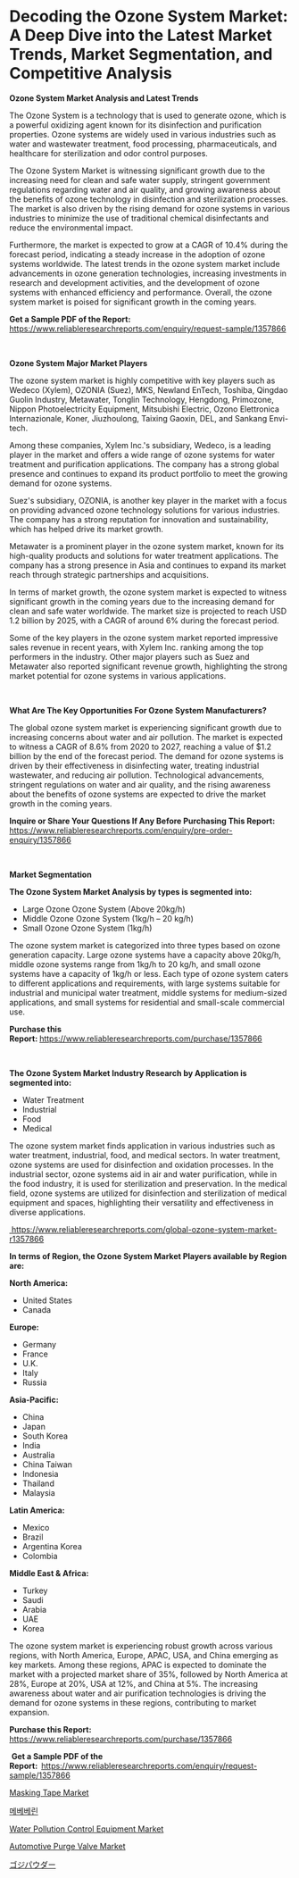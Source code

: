 <p><h1>Decoding the Ozone System Market: A Deep Dive into the Latest Market Trends, Market Segmentation, and Competitive Analysis</h1></p><p><strong>Ozone System Market Analysis and Latest Trends</strong></p>
<p><p>The Ozone System is a technology that is used to generate ozone, which is a powerful oxidizing agent known for its disinfection and purification properties. Ozone systems are widely used in various industries such as water and wastewater treatment, food processing, pharmaceuticals, and healthcare for sterilization and odor control purposes.</p><p>The Ozone System Market is witnessing significant growth due to the increasing need for clean and safe water supply, stringent government regulations regarding water and air quality, and growing awareness about the benefits of ozone technology in disinfection and sterilization processes. The market is also driven by the rising demand for ozone systems in various industries to minimize the use of traditional chemical disinfectants and reduce the environmental impact.</p><p>Furthermore, the market is expected to grow at a CAGR of 10.4% during the forecast period, indicating a steady increase in the adoption of ozone systems worldwide. The latest trends in the ozone system market include advancements in ozone generation technologies, increasing investments in research and development activities, and the development of ozone systems with enhanced efficiency and performance. Overall, the ozone system market is poised for significant growth in the coming years.</p></p>
<p><strong>Get a Sample PDF of the Report:&nbsp;</strong> <a href="https://www.reliableresearchreports.com/enquiry/request-sample/1357866">https://www.reliableresearchreports.com/enquiry/request-sample/1357866</a></p>
<p>&nbsp;</p>
<p><strong>Ozone System Major Market Players</strong></p>
<p><p>The ozone system market is highly competitive with key players such as Wedeco (Xylem), OZONIA (Suez), MKS, Newland EnTech, Toshiba, Qingdao Guolin Industry, Metawater, Tonglin Technology, Hengdong, Primozone, Nippon Photoelectricity Equipment, Mitsubishi Electric, Ozono Elettronica Internazionale, Koner, Jiuzhoulong, Taixing Gaoxin, DEL, and Sankang Envi-tech.</p><p>Among these companies, Xylem Inc.'s subsidiary, Wedeco, is a leading player in the market and offers a wide range of ozone systems for water treatment and purification applications. The company has a strong global presence and continues to expand its product portfolio to meet the growing demand for ozone systems.</p><p>Suez's subsidiary, OZONIA, is another key player in the market with a focus on providing advanced ozone technology solutions for various industries. The company has a strong reputation for innovation and sustainability, which has helped drive its market growth.</p><p>Metawater is a prominent player in the ozone system market, known for its high-quality products and solutions for water treatment applications. The company has a strong presence in Asia and continues to expand its market reach through strategic partnerships and acquisitions.</p><p>In terms of market growth, the ozone system market is expected to witness significant growth in the coming years due to the increasing demand for clean and safe water worldwide. The market size is projected to reach USD 1.2 billion by 2025, with a CAGR of around 6% during the forecast period.</p><p>Some of the key players in the ozone system market reported impressive sales revenue in recent years, with Xylem Inc. ranking among the top performers in the industry. Other major players such as Suez and Metawater also reported significant revenue growth, highlighting the strong market potential for ozone systems in various applications.</p></p>
<p>&nbsp;</p>
<p><strong>What Are The Key Opportunities For Ozone System Manufacturers?</strong></p>
<p><p>The global ozone system market is experiencing significant growth due to increasing concerns about water and air pollution. The market is expected to witness a CAGR of 8.6% from 2020 to 2027, reaching a value of $1.2 billion by the end of the forecast period. The demand for ozone systems is driven by their effectiveness in disinfecting water, treating industrial wastewater, and reducing air pollution. Technological advancements, stringent regulations on water and air quality, and the rising awareness about the benefits of ozone systems are expected to drive the market growth in the coming years.</p></p>
<p><strong>Inquire or Share Your Questions If Any Before Purchasing This Report:</strong> <a href="https://www.reliableresearchreports.com/enquiry/pre-order-enquiry/1357866">https://www.reliableresearchreports.com/enquiry/pre-order-enquiry/1357866</a></p>
<p>&nbsp;</p>
<p><strong>Market Segmentation</strong></p>
<p><strong>The Ozone System Market Analysis by types is segmented into:</strong></p>
<p><ul><li>Large Ozone Ozone System (Above 20kg/h)</li><li>Middle Ozone Ozone System (1kg/h – 20 kg/h)</li><li>Small Ozone Ozone System (1kg/h)</li></ul></p>
<p><p>The ozone system market is categorized into three types based on ozone generation capacity. Large ozone systems have a capacity above 20kg/h, middle ozone systems range from 1kg/h to 20 kg/h, and small ozone systems have a capacity of 1kg/h or less. Each type of ozone system caters to different applications and requirements, with large systems suitable for industrial and municipal water treatment, middle systems for medium-sized applications, and small systems for residential and small-scale commercial use.</p></p>
<p><strong>Purchase this Report:&nbsp;</strong><a href="https://www.reliableresearchreports.com/purchase/1357866">https://www.reliableresearchreports.com/purchase/1357866</a></p>
<p>&nbsp;</p>
<p><strong>The Ozone System Market Industry Research by Application is segmented into:</strong></p>
<p><ul><li>Water Treatment</li><li>Industrial</li><li>Food</li><li>Medical</li></ul></p>
<p><p>The ozone system market finds application in various industries such as water treatment, industrial, food, and medical sectors. In water treatment, ozone systems are used for disinfection and oxidation processes. In the industrial sector, ozone systems aid in air and water purification, while in the food industry, it is used for sterilization and preservation. In the medical field, ozone systems are utilized for disinfection and sterilization of medical equipment and spaces, highlighting their versatility and effectiveness in diverse applications.</p></p>
<p><a href="https://www.reliableresearchreports.com/global-ozone-system-market-r1357866">&nbsp;https://www.reliableresearchreports.com/global-ozone-system-market-r1357866</a></p>
<p><strong>In terms of Region, the Ozone System Market Players available by Region are:</strong></p>
<p>
    <p> <strong> North America: </strong>
        <ul>
            <li>United States</li>
            <li>Canada</li>
        </ul>
        </p> 
    <p> <strong> Europe: </strong>
        <ul>
            <li>Germany</li>
            <li>France</li>
            <li>U.K.</li>
            <li>Italy</li>
            <li>Russia</li>
        </ul>
        </p> 
    <p> <strong> Asia-Pacific: </strong>
        <ul>
            <li>China</li>
            <li>Japan</li>
            <li>South Korea</li>
            <li>India</li>
            <li>Australia</li>
            <li>China Taiwan</li>
            <li>Indonesia</li>
            <li>Thailand</li>
            <li>Malaysia</li>
        </ul>
        </p> 
    <p> <strong> Latin America: </strong>
        <ul>
            <li>Mexico</li>
            <li>Brazil</li>
            <li>Argentina Korea</li>
            <li>Colombia</li>
        </ul>
        </p> 
    <p> <strong> Middle East & Africa: </strong>
        <ul>
            <li>Turkey</li>
            <li>Saudi</li>
            <li>Arabia</li>
            <li>UAE</li>
            <li>Korea</li>
        </ul>
    </p>
    </p>
<p><p>The ozone system market is experiencing robust growth across various regions, with North America, Europe, APAC, USA, and China emerging as key markets. Among these regions, APAC is expected to dominate the market with a projected market share of 35%, followed by North America at 28%, Europe at 20%, USA at 12%, and China at 5%. The increasing awareness about water and air purification technologies is driving the demand for ozone systems in these regions, contributing to market expansion.</p></p>
<p><strong>Purchase this Report: </strong><a href="https://www.reliableresearchreports.com/purchase/1357866">https://www.reliableresearchreports.com/purchase/1357866</a></p>
<p>&nbsp;<strong>Get a Sample PDF of the Report:&nbsp;&nbsp;</strong><a href="https://www.reliableresearchreports.com/enquiry/request-sample/1357866">https://www.reliableresearchreports.com/enquiry/request-sample/1357866</a></p>
<p><strong></strong></p>
<p><p><a href="https://issuu.com/reportprime-2/docs/masking-tape-market-size-2030.pptx">Masking Tape Market</a></p><p><a href="https://github.com/vdhdwjyp90142/Market-Research-Report-List-1/blob/main/792182720219.md">메베베린</a></p><p><a href="https://github.com/moyahfrancoestellec51j635wcx/Market-Research-Report-List-2/blob/main/water-pollution-control-equipment-market.md">Water Pollution Control Equipment Market</a></p><p><a href="https://www.linkedin.com/pulse/automotive-purge-valve-market-challenges-opportunities-growth-awzjf?trackingId=%2FA2TuJKoRfQ1phb026hvDg%3D%3D">Automotive Purge Valve Market</a></p><p><a href="https://github.com/sghwr779811674/Market-Research-Report-List-1/blob/main/589363122037.md">ゴジパウダー</a></p></p>